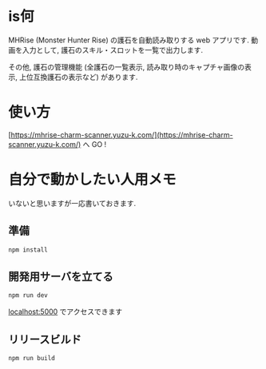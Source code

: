 # is何
MHRise (Monster Hunter Rise) の護石を自動読み取りする web アプリです.
動画を入力として, 護石のスキル・スロットを一覧で出力します.

その他, 護石の管理機能 (全護石の一覧表示, 読み取り時のキャプチャ画像の表示, 上位互換護石の表示など) があります.

# 使い方
[https://mhrise-charm-scanner.yuzu-k.com/](https://mhrise-charm-scanner.yuzu-k.com/) へ GO !

# 自分で動かしたい人用メモ
いないと思いますが一応書いておきます.

## 準備
```bash
npm install
```

## 開発用サーバを立てる
```bash
npm run dev
```
[localhost:5000](http://localhost:5000) でアクセスできます

## リリースビルド
```bash
npm run build
```

